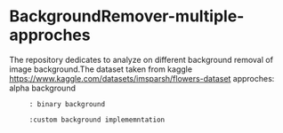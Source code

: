# BackgroundRemover-multiple-approches
The repository dedicates to analyze on different background removal of image background.The dataset taken from kaggle 
https://www.kaggle.com/datasets/imsparsh/flowers-dataset
approches: alpha background

         : binary background
         
         :custom background implememntation
          
